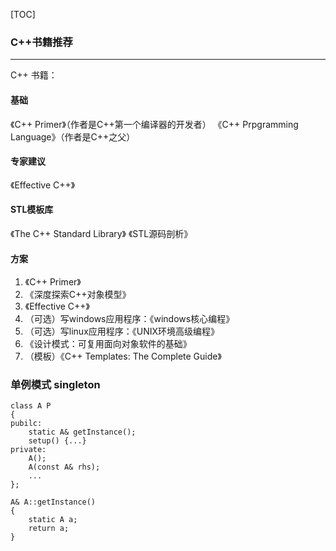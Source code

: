 



[TOC]

### C++书籍推荐

---

C++ 书籍：
#### 基础
《C++ Primer》（作者是C++第一个编译器的开发者）
《C++ Prpgramming Language》（作者是C++之父）

#### 专家建议

《Effective C++》

#### STL模板库

《The C++ Standard Library》
《STL源码剖析》

#### 方案

1. 《C++ Primer》
2. 《深度探索C++对象模型》
3. 《Effective C++》
4. （可选）写windows应用程序：《windows核心编程》
5. （可选）写linux应用程序：《UNIX环境高级编程》
6. 《设计模式：可复用面向对象软件的基础》
7. （模板）《C++ Templates: The Complete Guide》



### 单例模式 singleton

```
class A P
{
pubilc:
    static A& getInstance();
    setup() {...}
private:
    A();
    A(const A& rhs);
    ...
};

A& A::getInstance() 
{
    static A a;
    return a;
}
```